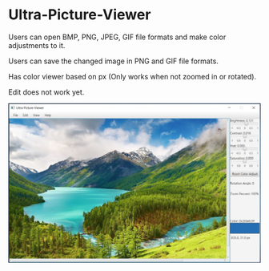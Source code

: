 # Ultra-Picture-Viewer

Users can open BMP, PNG, JPEG, GIF file formats and make color adjustments to it.

Users can save the changed image in PNG and GIF file formats.

Has color viewer based on px (Only works when not zoomed in or rotated).

Edit does not work yet.

<img src="https://github.com/Vision-Paudel/Ultra-Picture-Viewer/blob/main/Ultra%20Picture-Viewer%20ver.1.5.png" alt="Image could not be displayed">
